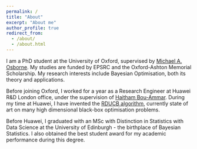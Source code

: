 ```yaml
---
permalink: /
title: "About"
excerpt: "About me"
author_profile: true
redirect_from: 
  - /about/
  - /about.html
---
```


I am a PhD student at the University of Oxford, supervised by [Michael A. Osborne](https://www.robots.ox.ac.uk/~mosb/). 
My studies are funded by EPSRC and the Oxford-Ashton Memorial Scholarship.
My research interests include Bayesian Optimisation, both its theory and applications.

Before joining Oxford, I worked for a year as a Research Engineer at Huawei R&D London office, under the supervision of [Haitham Bou-Ammar](https://scholar.google.com/citations?user=AE5suDoAAAAJ&hl=en). During my time at Huawei, I have invented the [RDUCB algorithm](https://proceedings.mlr.press/v202/ziomek23a/ziomek23a.pdf), currently state of art on many high dimensional black-box optimisation problems.

Before Huawei, I graduated with an MSc with Distinction in Statistics with Data Science at the University of Edinburgh - the birthplace of Bayesian Statistics. 
I also obtained the best student award for my academic performance during this degree.
